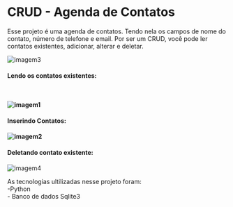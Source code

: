 # CRUD - Agenda de Contatos
<p> Esse projeto é uma agenda de contatos. Tendo nela os campos de nome do contato, número de telefone e email.
Por ser um CRUD, você pode ler contatos existentes, adicionar, alterar e deletar. </p>


![imagem3](https://user-images.githubusercontent.com/115845859/201216530-02819b39-0961-4044-9559-b0597abda0a6.png)<BR>
     
<h4>Lendo os contatos existentes: <h4> <BR>
     
![imagem1](https://user-images.githubusercontent.com/115845859/201216550-c0226c8d-b0ec-4b00-b680-51cdc8caccd0.png)<BR>

<h4> Inserindo Contatos: <h4>

![imagem2](https://user-images.githubusercontent.com/115845859/201216517-5a4bf46e-7217-4988-927b-43c82e359df2.png)<BR>

<h4> Deletando contato existente: </h4> 

![imagem4](https://user-images.githubusercontent.com/115845859/201216506-596bbc40-9078-4be4-85b2-157f13d5ed24.png)<BR>


<p>  As tecnologias ultilizadas nesse projeto foram:
     <BR>-Python<BR>
     - Banco de dados Sqlite3
</p>
